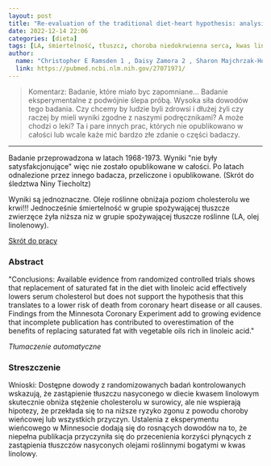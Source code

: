 ```yaml
---
layout: post
title: "Re-evaluation of the traditional diet-heart hypothesis: analysis of recovered data from Minnesota Coronary Experiment (1968-73)"
date: 2022-12-14 22:06
categories: [dieta]
tags: [LA, śmiertelność, tłuszcz, choroba niedokrwienna serca, kwas linolenowy, diet-heart hypothesis]
author:
  name: "Christopher E Ramsden 1 , Daisy Zamora 2 , Sharon Majchrzak-Hong 3 , Keturah R Faurot 4 , Steven K Broste 5 , Robert P Frantz 6 , John M Davis 7 , Amit Ringel 3 , Chirayath M Suchindran 8 , Joseph R Hibbeln 3 "
  link: https://pubmed.ncbi.nlm.nih.gov/27071971/
---
```


> Komentarz:
> Badanie, które miało byc zapomniane...
> Badanie eksperymentalne z podwójnie ślepa próbą. Wysoka siła dowodów tego badania.
> Czy chcemy by ludzie byli zdrowsi i dłużej żyli czy raczej by mieli wyniki zgodne z naszymi podręcznikami? A może chodzi o leki? Ta i pare innych prac, których nie opublikowano w całości lub wcale każe mić bardzo złe zdanie o części badaczy.
> 
<hr>

Badanie przeprowadzona w latach 1968-1973. Wyniki "nie były satysfakcjonujące" więc nie zostało opublikowane w całości. Po latach odnalezione przez innego badacza, przeliczone i opublikowane. (Skrót do śledztwa Niny Tiecholtz)

Wyniki są jednoznaczne. Oleje roślinne obniżaja poziom cholesterolu we krwi!!! Jednocześnie śmiertelność w grupie spożywającej tłuszcze zwierzęce żyła niższa niz w grupie spożywającej tłuszcze roślinne (LA, olej linolenowy).

[Skrót do pracy](https://pubmed.ncbi.nlm.nih.gov/27071971/) 

### Abstract
"Conclusions: Available evidence from randomized controlled trials shows that replacement of saturated fat in the diet with linoleic acid effectively lowers serum cholesterol but does not support the hypothesis that this translates to a lower risk of death from coronary heart disease or all causes. Findings from the Minnesota Coronary Experiment add to growing evidence that incomplete publication has contributed to overestimation of the benefits of replacing saturated fat with vegetable oils rich in linoleic acid."

*Tłumaczenie automatyczne*

### Streszczenie
Wnioski: Dostępne dowody z randomizowanych badań kontrolowanych wskazują, że zastąpienie tłuszczu nasyconego w diecie kwasem linolowym skutecznie obniża stężenie cholesterolu w surowicy, ale nie wspierają hipotezy, że przekłada się to na niższe ryzyko zgonu z powodu choroby wieńcowej lub wszystkich przyczyn. Ustalenia z eksperymentu wieńcowego w Minnesocie dodają się do rosnących dowodów na to, że niepełna publikacja przyczyniła się do przecenienia korzyści płynących z zastąpienia tłuszczów nasyconych olejami roślinnymi bogatymi w kwas linolowy.

